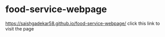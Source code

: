 # food-service-webpage
https://saishgadekar58.github.io/food-service-webpage/
click this link to visit the page

